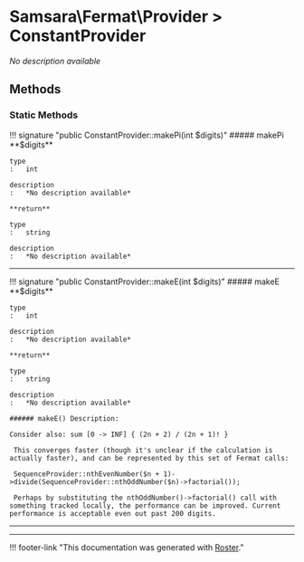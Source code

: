 # Samsara\Fermat\Provider > ConstantProvider

*No description available*


## Methods


### Static Methods

!!! signature "public ConstantProvider::makePi(int $digits)"
    ##### makePi
    **$digits**

    type
    :   int

    description
    :   *No description available*

    **return**

    type
    :   string

    description
    :   *No description available*

---

!!! signature "public ConstantProvider::makeE(int $digits)"
    ##### makeE
    **$digits**

    type
    :   int

    description
    :   *No description available*

    **return**

    type
    :   string

    description
    :   *No description available*

    ###### makeE() Description:

    Consider also: sum [0 -> INF] { (2n + 2) / (2n + 1)! }
    
     This converges faster (though it's unclear if the calculation is actually faster), and can be represented by this set of Fermat calls:
    
     SequenceProvider::nthEvenNumber($n + 1)->divide(SequenceProvider::nthOddNumber($n)->factorial());
    
     Perhaps by substituting the nthOddNumber()->factorial() call with something tracked locally, the performance can be improved. Current performance is acceptable even out past 200 digits.

---




---
!!! footer-link "This documentation was generated with [Roster](https://jordanrl.github.io/Roster/)."